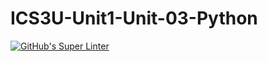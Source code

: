 # ICS3U-Unit1-Unit-03-Python
[![GitHub's Super Linter](https://github.com/mohammedal-ess/ICS3U-Unit1-Unit-03-Python/workflows/GitHub's%20Super%20Linter/badge.svg)](https://github.com/mohammedal-ess/ICS3U-Unit1-Unit-03-Python/actions)
